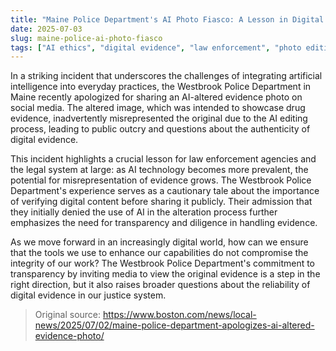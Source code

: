 ```yaml
---
title: "Maine Police Department's AI Photo Fiasco: A Lesson in Digital Evidence Authenticity"
date: 2025-07-03
slug: maine-police-ai-photo-fiasco
tags: ["AI ethics", "digital evidence", "law enforcement", "photo editing"]
---
```


In a striking incident that underscores the challenges of integrating artificial intelligence into everyday practices, the Westbrook Police Department in Maine recently apologized for sharing an AI-altered evidence photo on social media. The altered image, which was intended to showcase drug evidence, inadvertently misrepresented the original due to the AI editing process, leading to public outcry and questions about the authenticity of digital evidence.

This incident highlights a crucial lesson for law enforcement agencies and the legal system at large: as AI technology becomes more prevalent, the potential for misrepresentation of evidence grows. The Westbrook Police Department's experience serves as a cautionary tale about the importance of verifying digital content before sharing it publicly. Their admission that they initially denied the use of AI in the alteration process further emphasizes the need for transparency and diligence in handling evidence.

As we move forward in an increasingly digital world, how can we ensure that the tools we use to enhance our capabilities do not compromise the integrity of our work? The Westbrook Police Department's commitment to transparency by inviting media to view the original evidence is a step in the right direction, but it also raises broader questions about the reliability of digital evidence in our justice system.
> Original source: https://www.boston.com/news/local-news/2025/07/02/maine-police-department-apologizes-ai-altered-evidence-photo/